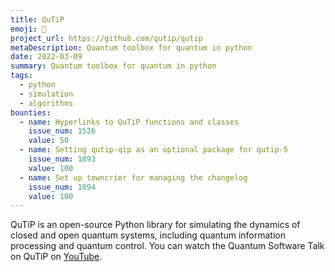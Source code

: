 ```yaml
---
title: QuTiP
emoji: 🐍
project_url: https://github.com/qutip/qutip
metaDescription: Quantum toolbox for quantum in python
date: 2022-03-09
summary: Quantum toolbox for quantum in python
tags:
  - python
  - simulation
  - algorithms
bounties:
  - name: Hyperlinks to QuTiP functions and classes
    issue_num: 1526
    value: 50
  - name: Setting qutip-qip as an optional package for qutip-5
    issue_num: 1893
    value: 100
  - name: Set up towncrier for managing the changelog
    issue_num: 1894
    value: 100
---
```


QuTiP is an open-source Python library for simulating the dynamics of closed
and open quantum systems, including quantum information processing and
quantum control.
You can watch the Quantum Software Talk on QuTiP on [YouTube](https://www.youtube.com/watch?v=2tF_4ZJAuYY&list=PL-VMs2BCTI_nnSQmBaccJ1CdQfw5cpHSp&index=3).
